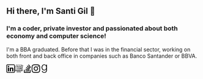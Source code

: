 ## Hi there, I'm Santi Gil 👋

### I'm a coder, private investor and passionated about both economy and computer science!
I'm a BBA graduated. Before that I was in the financial sector, working on both front and back office in companies such as Banco Santander or BBVA. 

<a href="https://www.linkedin.com/in/santigilmos/">
  <img align="left" alt="Santi Gil Linkedin" width="22px" src="https://github.com/san27gil/san27gil/blob/f3c768609cf96dc388150b48c6b1d276721a7b60/img/linkedin-2.png" />
</a>

<a href="https://santigil.substack.com/">
  <img align="left" alt="Santi Gil Substack" width="22px" src="https://github.com/san27gil/san27gil/blob/f3c768609cf96dc388150b48c6b1d276721a7b60/img/blogging.png" />
</a>

<a href="https://stackoverflow.com/users/17916385/santi-gil">
  <img align="left" alt="Santi Gil Stack Overflow" width="22px" src="https://github.com/san27gil/san27gil/blob/f3c768609cf96dc388150b48c6b1d276721a7b60/img/stack-overflow.png" />
</a>

<a href="https://www.instagram.com/san27gil/">
  <img align="left" alt="Santi Gil Instagram" width="22px" src="https://github.com/san27gil/san27gil/blob/f3c768609cf96dc388150b48c6b1d276721a7b60/img/instagram-2.png" />
</a>

<a href="https://www.goodreads.com/user/show/77778065-santiago-jos-gil-mosquera">
  <img align="left" alt="Santi Gil GoodReads" width="22px" src="https://github.com/san27gil/san27gil/blob/e6ac45b72d29f908ad5cfa1d26dcd83ac0f940b8/img/goodreads.png" />
</a>


<!--
**san27gil/san27gil** is a ✨ _special_ ✨ repository because its `README.md` (this file) appears on your GitHub profile.

Here are some ideas to get you started:

- 🔭 I’m currently working on ...
- 🌱 I’m currently learning ...
- 👯 I’m looking to collaborate on ...
- 🤔 I’m looking for help with ...
- 💬 Ask me about ...
- 📫 How to reach me: ...
- 😄 Pronouns: ...
- ⚡ Fun fact: ...
-->
